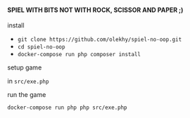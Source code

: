 #### SPIEL WITH BITS NOT WITH ROCK, SCISSOR AND PAPER ;)

install 

 - `git clone https://github.com/olekhy/spiel-no-oop.git` 
 - `cd spiel-no-oop`
 - `docker-compose run php composer install`
 
setup game 
 
 in `src/exe.php`

run the game

`docker-compose run php php src/exe.php`



